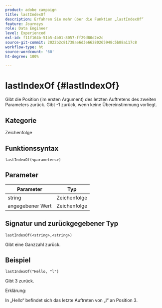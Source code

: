 ```yaml
---
product: adobe campaign
title: lastIndexOf
description: Erfahren Sie mehr über die Funktion „lastIndexOf“
feature: Journeys
role: Data Engineer
level: Experienced
exl-id: f11f164b-51b5-4b01-8057-ff29d80d2e2c
source-git-commit: 2022b2c81738ae6d3e66280265948c5b88a117c8
workflow-type: ht
source-wordcount: '60'
ht-degree: 100%

---
```


# lastIndexOf {#lastIndexOf}

Gibt die Position (im ersten Argument) des letzten Auftretens des zweiten Parameters zurück. Gibt -1 zurück, wenn keine Übereinstimmung vorliegt.

## Kategorie

Zeichenfolge

## Funktionssyntax

`lastIndexOf(<parameters>)`

## Parameter

| Parameter | Typ |
|-----------|------------------|
| string | Zeichenfolge |
| angegebener Wert | Zeichenfolge |

## Signatur und zurückgegebener Typ

`lastIndexOf(<string>,<string>)`

Gibt eine Ganzzahl zurück.

## Beispiel

`lastIndexOf("Hello, "l")`

Gibt 3 zurück.

Erklärung:

In „Hello“ befindet sich das letzte Auftreten von „l“ an Position 3.
